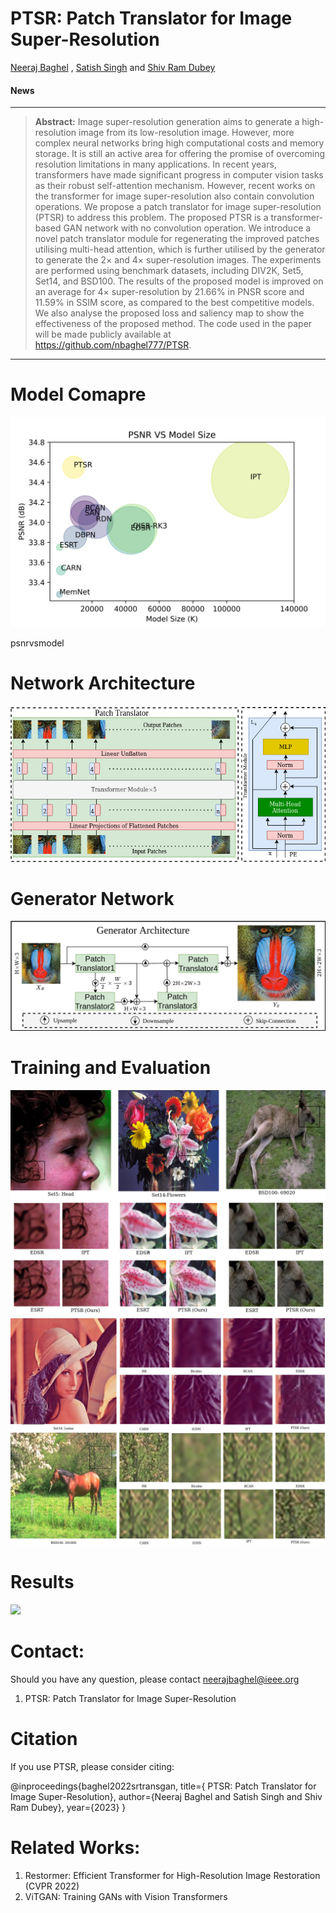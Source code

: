 # PTSR: Patch Translator for Image Super-Resolution
[Neeraj Baghel](https://sites.google.com/view/nbaghel777) , [Satish Singh](https://cvbl.iiita.ac.in/sks/) and [Shiv Ram Dubey](https://profile.iiita.ac.in/srdubey/)
<!--
[![paper](https://img.shields.io/badge/arXiv-Paper-<COLOR>.svg)]()
[![supplement](https://img.shields.io/badge/Supplementary-Material-red)]()
[![video](https://img.shields.io/badge/Video-Presentation-F9D371)]()
[![slides](https://img.shields.io/badge/Presentation-Slides-B762C1)]()
[![Summary](https://img.shields.io/badge/Summary-Slide-87CEEB)]()
 -->
#### News
<!--
- **April 4, 2022:** Integrated into [Huggingface Spaces 🤗](https://huggingface.co/spaces) using [Gradio](https://github.com/gradio-app/gradio). Try out the web demo: [![Hugging Face Spaces](https://img.shields.io/badge/%F0%9F%A4%97%20Hugging%20Face-Spaces-blue)](https://huggingface.co/spaces/swzamir/Restormer)
- **March 30, 2022:** Added Colab Demo. [![Open In Colab](https://colab.research.google.com/assets/colab-badge.svg)](https://colab.research.google.com/drive/1C2818h7KnjNv4R1sabe14_AYL7lWhmu6?usp=sharing)
- **March 29, 2022:** Restormer is selected for an ORAL presentation at CVPR 2022 :dizzy:
- **March 10, 2022:** Training codes are released :fire:
- **March 3, 2022:** Paper accepted at CVPR 2022 :tada: 
 
- **Jan, 2023:** Codes are released!
- **April, 2022:** Paper submitted
-->
<hr />

> **Abstract:** Image super-resolution generation aims to generate a high-resolution image from its low-resolution image. However, more complex neural networks bring high computational costs and memory storage. It is still an active area for offering the promise of overcoming resolution limitations in many applications. In recent years, transformers have made significant progress in computer vision tasks as their robust self-attention mechanism. However, recent works on the transformer for image super-resolution also contain convolution operations. We propose a patch translator for image super-resolution (PTSR) to address this problem. The proposed PTSR is a transformer-based GAN network with no convolution operation. We introduce a novel patch translator module for regenerating the improved patches utilising multi-head attention, which is further utilised by the generator to generate the $2\times$ and $4\times$ super-resolution images. The experiments are performed using benchmark datasets, including DIV2K, Set5, Set14, and BSD100. The results of the proposed model is improved on an average for $4\times$ super-resolution by 21.66\% in PNSR score and 11.59\% in SSIM score, as compared to the best competitive models. We also analyse the proposed loss and saliency map to show the effectiveness of the proposed method. The code used in the paper will be made publicly available at https://github.com/nbaghel777/PTSR.
<hr />

# Model Comapre
<img src = "https://github.com/nbaghel777/PTSR/blob/main/psnrvsmodel.png"> 

psnrvsmodel

# Network Architecture
<img src = "https://github.com/nbaghel777/PTSR/blob/main/VTrans-VisionTranslator.jpg"> 

# Generator Network
<img src = "https://github.com/nbaghel777/PTSR/blob/main/VTrans-Generator.jpg"> 

# Training and Evaluation
<img src = "https://github.com/nbaghel777/PTSR/blob/main/VTrans-x2.jpg"> 
<img src = "https://github.com/nbaghel777/PTSR/blob/main/VTrans-x4.jpg"> 


# Results
<img src = "https://github.com/nbaghel777/PTSR/blob/main/result.png"> 

# Contact:
Should you have any question, please contact neerajbaghel@ieee.org
1) PTSR: Patch Translator for Image Super-Resolution

# Citation
If you use PTSR, please consider citing:

@inproceedings{baghel2022srtransgan,
    title={ PTSR: Patch Translator for Image Super-Resolution}, 
    author={Neeraj Baghel and Satish Singh and Shiv Ram Dubey},
    year={2023}
}

# Related Works: 
1) Restormer: Efficient Transformer for High-Resolution Image Restoration (CVPR 2022)
2) ViTGAN: Training GANs with Vision Transformers

